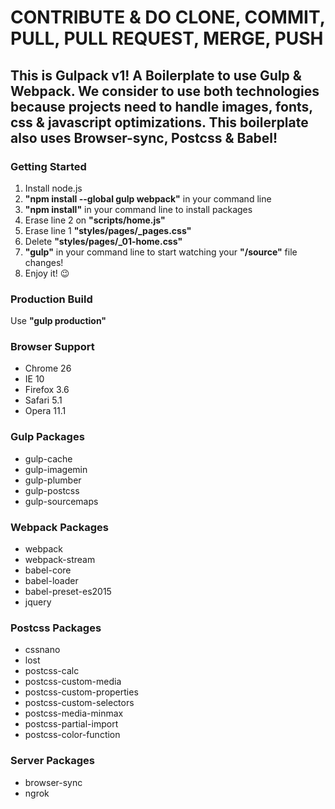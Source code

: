 # CONTRIBUTE & DO CLONE, COMMIT, PULL, PULL REQUEST, MERGE, PUSH

## This is Gulpack v1! A Boilerplate to use Gulp & Webpack. We consider to use both technologies because projects need to handle images, fonts, css & javascript optimizations. This boilerplate also uses Browser-sync, Postcss & Babel!

### Getting Started

1. Install node.js
2. **"npm install --global gulp webpack"** in your command line
3. **"npm install"** in your command line to install packages
4. Erase line 2 on **"scripts/home.js"**
5. Erase line 1 **"styles/pages/_pages.css"**
6. Delete **"styles/pages/_01-home.css"**
7. **"gulp"** in your command line to start watching your **"/source"** file changes!
8. Enjoy it! :wink:

### Production Build

Use **"gulp production"**

### Browser Support

* Chrome 26
* IE 10
* Firefox 3.6
* Safari 5.1
* Opera 11.1

### Gulp Packages

* gulp-cache
* gulp-imagemin
* gulp-plumber
* gulp-postcss
* gulp-sourcemaps

### Webpack Packages

* webpack
* webpack-stream
* babel-core
* babel-loader
* babel-preset-es2015
* jquery

### Postcss Packages

* cssnano
* lost
* postcss-calc
* postcss-custom-media
* postcss-custom-properties
* postcss-custom-selectors
* postcss-media-minmax
* postcss-partial-import
* postcss-color-function

### Server Packages

* browser-sync
* ngrok